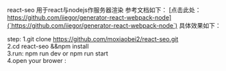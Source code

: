 react-seo
用于react与nodejs作服务器渲染
参考文档如下：
[点击此处：https://github.com/iiegor/generator-react-webpack-node](`https://github.com/iiegor/generator-react-webpack-node`)
具体效果如下：<br/>

[image]: https://github.com/moxiaobei2/react-seo/blob/master/go.gif "github" 
 step:
 1.git clone https://github.com/moxiaobei2/react-seo.git <br/>
 2.cd react-seo &&npm install <br/>
 3.run: npm run dev or npm run start<br/>
 4.open your brower :<br/>